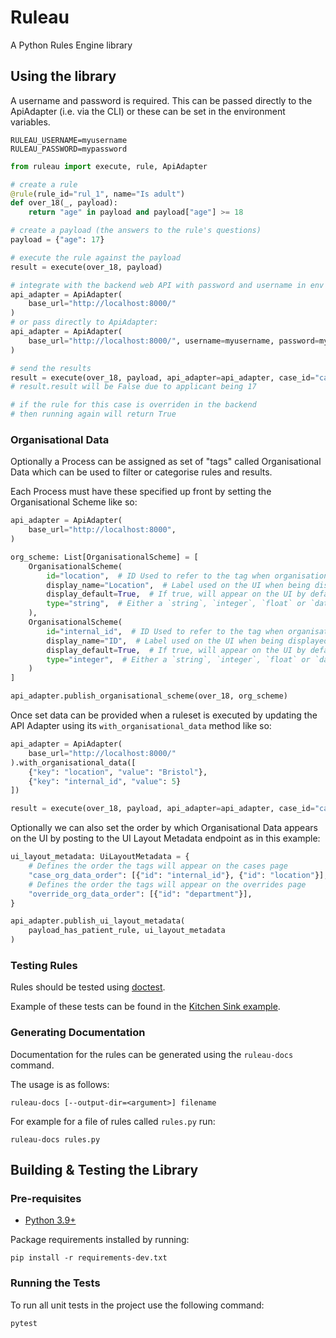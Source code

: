 # Ruleau

A Python Rules Engine library

## Using the library

A username and password is required. This can be passed directly to the ApiAdapter (i.e. via the CLI) or these can
be set in the environment variables.

```text
RULEAU_USERNAME=myusername
RULEAU_PASSWORD=mypassword
```

```python
from ruleau import execute, rule, ApiAdapter

# create a rule
@rule(rule_id="rul_1", name="Is adult")
def over_18(_, payload):
    return "age" in payload and payload["age"] >= 18

# create a payload (the answers to the rule's questions)
payload = {"age": 17}

# execute the rule against the payload
result = execute(over_18, payload)

# integrate with the backend web API with password and username in env
api_adapter = ApiAdapter(
    base_url="http://localhost:8000/"
)
# or pass directly to ApiAdapter:
api_adapter = ApiAdapter(
    base_url="http://localhost:8000/", username=myusername, password=mypassword
)

# send the results
result = execute(over_18, payload, api_adapter=api_adapter, case_id="ca_1280")
# result.result will be False due to applicant being 17

# if the rule for this case is overriden in the backend
# then running again will return True

```

### Organisational Data

Optionally a Process can be assigned as set of "tags" called Organisational Data which can be used
to filter or categorise rules and results.

Each Process must have these specified up front by setting the Organisational Scheme like so:

```python
api_adapter = ApiAdapter(
    base_url="http://localhost:8000",
)

org_scheme: List[OrganisationalScheme] = [
    OrganisationalScheme(
        id="location",  # ID Used to refer to the tag when organisational data is posted
        display_name="Location",  # Label used on the UI when being displayed
        display_default=True,  # If true, will appear on the UI by default, otherwise is hidden
        type="string",  # Either a `string`, `integer`, `float` or `date` type
    ),
    OrganisationalScheme(
        id="internal_id",  # ID Used to refer to the tag when organisational data is posted
        display_name="ID",  # Label used on the UI when being displayed
        display_default=True,  # If true, will appear on the UI by default, otherwise is hidden
        type="integer",  # Either a `string`, `integer`, `float` or `date` type
    )
]

api_adapter.publish_organisational_scheme(over_18, org_scheme)
```

Once set data can be provided when a ruleset is executed by updating the API Adapter using its
`with_organisational_data` method like so:

```python
api_adapter = ApiAdapter(
    base_url="http://localhost:8000/"
).with_organisational_data([
    {"key": "location", "value": "Bristol"},
    {"key": "internal_id", "value": 5}
])

result = execute(over_18, payload, api_adapter=api_adapter, case_id="ca_1280")
```

Optionally we can also set the order by which Organisational Data appears on the UI by posting
to the UI Layout Metadata endpoint as in this example:

```python
ui_layout_metadata: UiLayoutMetadata = {
    # Defines the order the tags will appear on the cases page
    "case_org_data_order": [{"id": "internal_id"}, {"id": "location"}],
    # Defines the order the tags will appear on the overrides page
    "override_org_data_order": [{"id": "department"}],
}

api_adapter.publish_ui_layout_metadata(
    payload_has_patient_rule, ui_layout_metadata
)
```

### Testing Rules

Rules should be tested using [doctest](https://docs.python.org/3/library/doctest.html).

Example of these tests can be found in the [Kitchen Sink example](https://gitlab.com/unai-ltd/unai-decision/ruleau-core/-/tree/develop/examples/kitchen_sink/rules.py).

### Generating Documentation

Documentation for the rules can be generated using the `ruleau-docs` command.

The usage is as follows:
```
ruleau-docs [--output-dir=<argument>] filename
```

For example for a file of rules called `rules.py` run:
```
ruleau-docs rules.py
```

## Building & Testing the Library

### Pre-requisites

* [Python 3.9+](https://www.python.org/downloads/)

Package requirements installed by running:

```shell
pip install -r requirements-dev.txt
```

### Running the Tests

To run all unit tests in the project use the following command:

```shell
pytest
```
